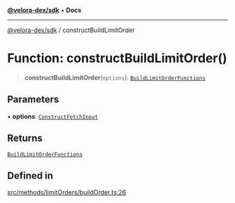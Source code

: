 [**@velora-dex/sdk**](../README.md) • **Docs**

***

[@velora-dex/sdk](../globals.md) / constructBuildLimitOrder

# Function: constructBuildLimitOrder()

> **constructBuildLimitOrder**(`options`): [`BuildLimitOrderFunctions`](../type-aliases/BuildLimitOrderFunctions.md)

## Parameters

• **options**: [`ConstructFetchInput`](../interfaces/ConstructFetchInput.md)

## Returns

[`BuildLimitOrderFunctions`](../type-aliases/BuildLimitOrderFunctions.md)

## Defined in

[src/methods/limitOrders/buildOrder.ts:26](https://github.com/VeloraDEX/paraswap-sdk/blob/feat/velora/src/methods/limitOrders/buildOrder.ts#L26)
